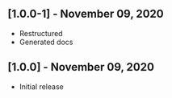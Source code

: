 ## [1.0.0-1] - November 09, 2020

* Restructured
* Generated docs
 
## [1.0.0] - November 09, 2020

* Initial release